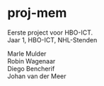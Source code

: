 # proj-mem

Eerste project voor HBO-ICT.  
Jaar 1, HBO-ICT, NHL-Stenden

Marle Mulder  
Robin Wagenaar  
Diego Bencherif  
Johan van der Meer  

